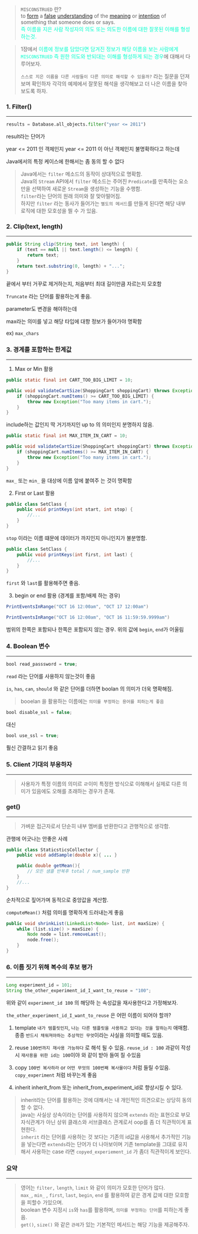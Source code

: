 >`MISCONSTRUED` 란? \
>to [form](https://dictionary.cambridge.org/dictionary/english/form "form") a [false](https://dictionary.cambridge.org/dictionary/english/false "false") [understanding](https://dictionary.cambridge.org/dictionary/english/understanding "understanding") of the [meaning](https://dictionary.cambridge.org/dictionary/english/meaning "meaning") or [intention](https://dictionary.cambridge.org/dictionary/english/intention "intention") of something that someone does or says. \
><span style="color:#00FFCC">즉 이름을 지은 사람 작성자의 의도  또는 의도한 이름에 대한 잘못된 이해를 형성하는것.</span>

>1장에서 <span style="color:#00FFCC">이름에 정보를 담았다면 담겨진 정보가 해당 이름을 보는 사람에게 `MISCONSTRUED` 즉 원한 의도와 반되대는 이해를 형성하게 되는 경우</span>에 대해서 다루어보자.
>
>`스스로 지은 이름을 다른 사람들이 다른 의미로 해석할 수 있을까?` 라는 질문을 던져보며 확인하자
>각각의 예제에서 잘못된 해석을 생각해보고 더 나은 이름을 찾아보도록 하자.


### 1. Filter()
---

```python
results = Database.all_objects.filter("year <= 2011")
```

result라는 단어가 

year <= 2011 인 객체인지
year <= 2011 이 아닌 객체인지 불명확하다고 하는데 

Java에서의 특정 케이스에 한해서는 좀 동의 할 수 없다

>Java에서는 `filter` 메소드의 동작이 상대적으로 명확함. \
> Java의 `Stream` API에서 `filter` 메소드는 주어진 `Predicate`를 만족하는 요소만을 선택하여 새로운 `Stream`을 생성하는 기능을 수행함. \
> `filter`라는 단어의 원래 의미와 잘 맞아떨어짐. \
> 하지만 `filter` 라는 동사가 들어가는 `별도의 메서드`를 만들게 된다면 해당 내부 로직에 대한 모호성을 띌 수 가 있음.

### 2. Clip(text, length)
---

```java
public String clip(String text, int length) {
    if (text == null || text.length() <= length) {
        return text;
    }
    return text.substring(0, length) + "...";
}
```

끝에서 부터 거꾸로 제거하는지, 처음부터 최대 길이만큼 자르는지 모호함

`Truncate` 라는 단어를 활용하는게 좋음.

parameter도 변경을 해야하는데

max라는 의미를 넣고 해당 타입에 대항 정보가 들어가야 명확함

ex) `max_chars`


### 3. 경계를 포함하는 한계값
---

1. Max or Min 활용


```java
public static final int CART_TOO_BIG_LIMIT = 10;

public void validateCartSize(ShoppingCart shoppingCart) throws Exception {
    if (shoppingCart.numItems() >= CART_TOO_BIG_LIMIT) {
        throw new Exception("Too many items in cart.");
    }
}

```

include하는 값인지 딱 거기까지인 up to 의 의미인지 분명하지 않음.

```java
public static final int MAX_ITEM_IN_CART = 10;

public void validateCartSize(ShoppingCart shoppingCart) throws Exception {
    if (shoppingCart.numItems() >= MAX_ITEM_IN_CART) {
        throw new Exception("Too many items in cart.");
    }
}
```

`max_` 또는 `min_` 을 대상에 이름 앞에 붙여주 는 것이 명확함

2. First or Last 활용

```java
public class SetClass {
    public void printKeys(int start, int stop) {
        //...
    }
}
```

`stop` 이라는 이름 떄문에 데이터가 까지인지 아니인지가 불분명함.

```java
public class SetClass {
    public void printKeys(int first, int last) {
        //...
    }
}
```

`first` 와 `last`를 활용해주면 좋음.


3. begin or end 활용 (경계를 포함/배제 하는 경우)

```java
PrintEventsInRange("OCT 16 12:00am", "OCT 17 12:00am")
```

```java
PrintEventsInRange("OCT 16 12:00am", "OCT 16 11:59:59.9999am")
```

범위의 한쪽은 포함되나 한쪽은 포함되지 않는 경우. 위의 값에 `begin`, `end`가 어울림


### 4. Boolean 변수
---

```java
bool read_passsword = true;
```

`read` 라는 단어를 사용하지 않는것이 좋음


`is`, `has`, `can`, `should` 와 같은 단어를 더하면 boolan 의 의미가 더욱 명확해짐.


> booelan 을 활용하는 이름에는 `의미를 부정하는 용어를 피하는게 좋음`

```java
bool disable_ssl = false;
```

대신

```java
bool use_ssl = true;
```

훨신 간결하고 읽기 좋음


### 5. Client 기대의 부응하자
---

>사용자가 특정 이름의 의미르 ㄹ이미 특정한 방식으로 이해해서 실제로 다른 의미가 있음에도 오해를 초래하는 경우가 존재.


### get()
---

> 가벼운 접근자로서 단순히 내부 멤버를 반환한다고 관행적으로 생각함.


관행에 어긋나는 안좋은 사례

```java
public class StaticsticsCollector {
	public void addSample(double x){ ... }

	public double getMean(){
		// 모든 샘플 반복후 total / num_sample 반환
	} 
	//...
}
```

순차적으로 짚어가며 동적으로 중앙값을 계산함.

`computeMean()` 처럼 의미를 명확하게 드러내는게 좋음

```java
public void shrinkList(LinkedList<Node> list, int maxSize) {
    while (list.size() > maxSize) {
        Node node = list.removeLast();
        node.free();
    }
}
```


### 6. 이름 짓기 위해 복수의 후보 평가
---

```java
Long experiment_id = 101;
String the_other_experiment_id_I_want_to_reuse = "100";
```

위와 같이 `experiment_id 100` 의 해당하 는 속성값을 재사용한다고 가정해보자.

`the_other_experiment_id_I_want_to_reuse` 은 어떤 이름이 되어야 할까?

1. template
`내가 템플릿인지`, `나는 다른 템플릿을 사용하고 있다는 것을 말하는지` 애매함.
종종 `반드시 채워져야하는 추상적인 무엇`이라는 사실을 의미할 때도 있음.

2. reuse
`100번까지 재사용 가능하다` 로 해석 될 수 있음.
`reuse_id : 100` 과같이 작성시 `재사용을 위한 id는 100`이야 와 같이 받아 들여 질 수있음

3. copy
`100번 복사하라` or `어떤 무엇의 100번째 복사물이다` 처럼 들릴 수있음.
`copy_experiment` 처럼 바꾸는게 좋음

4. inherit
inherit_from 또는 inherit_from_experiment_id로 향상시킬 수 있다.

> inherit라는 단어를 활용하는 것에 대해서는 내 개인적인 의견으로는 상당히 동의 할 수 없다. \
> java는 사실상 상속이라는 단어를 사용하지 않으며 `extends` 라는 표현으로 부모 자식관계가 아닌 상위 클래스와 서브클래스 관계로서 oop를 좀 더 직관적이게 표현한다. \
> `inherit` 라는 단어를 사용하는 것 보다는 기존의 id값을 사용해서 추가적인 기능을 넣는다면 `extends`라는 단어가 더 나아보이며 기존 template을 그대로 유지해서 사용하는 case 라면 `copyed_experiement_id` 가 좀더 직관적이게 보인다.

### 요약
---

> 영어는 `filter,` `length`, `limit` 와 같이 의미가 모호한 단어가 많다. \
> `max_`, `min_` , `first`, `last`, `begin`, `end` 를 활용하여 같은 경계 값에 대한 모호함을 피할수 가있으며. \
> boolean 변수 지정시 `is`와 `has`를 활용하며, `의미를 부정하는 단어`를 피하는게 좋음. \
> `get()`, `size()` 와 같은 `관례`가 있는 기본적인 메서드는 해당 기능을 제공해주자.
